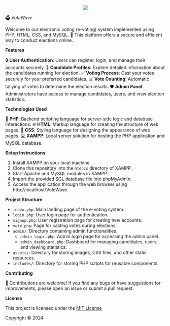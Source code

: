 <p align="center">
<img src="https://github.com/DON2604/VoteWave/assets/89240074/7e4a966b-32ce-4650-acc9-740f65515aaa">
</p>



🗳️ *VoteWave*

Welcome to our electronic voting (e-voting) system implemented using PHP, HTML, CSS, and MySQL. 🎉 This platform offers a secure and efficient way to conduct elections online.

**Features**

🔒 **User Authentication**: Users can register, login, and manage their accounts securely.
👤 **Candidate Profiles**: Explore detailed information about the candidates running for election.
✅ **Voting Process**: Cast your votes securely for your preferred candidates.
📊 **Vote Counting**: Automatic tallying of votes to determine the election results.
🛡️ **Admin Panel**: Administrators have access to manage candidates, users, and view election statistics.

**Technologies Used**

🔗 **PHP**: Backend scripting language for server-side logic and database interactions.
🌐 **HTML**: Markup language for creating the structure of web pages.
🎨 **CSS**: Styling language for designing the appearance of web pages.
💻 **XAMPP**: Local server solution for hosting the PHP application and MySQL database.

**Setup Instructions**

1. Install XAMPP on your local machine.
2. Clone this repository into the `htdocs` directory of XAMPP.
3. Start Apache and MySQL modules in XAMPP.
4. Import the provided SQL database file into phpMyAdmin.
5. Access the application through the web browser using http://localhost/VoteWave.

**Project Structure**

- `index.php`: Main landing page of the e-voting system.
- `login.php`: User login page for authentication.
- `signup.php`: User registration page for creating new accounts.
- `vote.php`: Page for casting votes during elections.
- `admin/`: Directory containing admin functionalities.
  - `admin_login.php`: Admin login page for accessing the admin panel.
  - `admin_dashboard.php`: Dashboard for managing candidates, users, and viewing statistics.
- `assets/`: Directory for storing images, CSS files, and other static resources.
- `includes/`: Directory for storing PHP scripts for reusable components.

**Contributing**

🚀 Contributions are welcome! If you find any bugs or have suggestions for improvements, please open an issue or submit a pull request.

**License**

This project is licensed under the [MIT License](https://opensource.org/licenses/MIT)

Copyright © 2024
